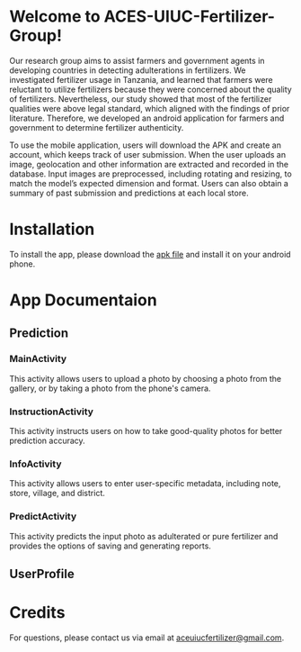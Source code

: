 # Welcome to ACES-UIUC-Fertilizer-Group!

Our research group aims to assist farmers and government agents in developing countries in detecting adulterations in fertilizers. We investigated fertilizer usage in Tanzania, and learned that farmers were reluctant to utilize fertilizers because they were concerned about the quality of fertilizers. Nevertheless, our study showed that most of the fertilizer qualities were above legal standard, which aligned with the findings of prior literature. Therefore, we developed an android application for farmers and government to determine fertilizer authenticity. 

To use the mobile application, users will download the APK and create an account, which keeps track of user submission. When the user uploads an image, geolocation and other information are extracted and recorded in the database. Input images are preprocessed, including rotating and resizing, to match the model’s expected dimension and format. Users can also obtain a summary of past submission and predictions at each local store. 

# Installation

To install the app, please download the [apk file](https://drive.google.com/file/d/1coMGOr7_yWZFNHD-UJpgEIvTEqXdlNJ8/view?usp=sharing) and install it on your android phone.

# App Documentaion

## Prediction

### MainActivity

This activity allows users to upload a photo by choosing a photo from the gallery, or by taking a photo from the phone's camera.

### InstructionActivity

This activity instructs users on how to take good-quality photos for better prediction accuracy.

### InfoActivity

This activity allows users to enter user-specific metadata, including note, store, village, and district.

### PredictActivity

This activity predicts the input photo as adulterated or pure fertilizer and provides the options of saving and generating reports.

## UserProfile


# Credits

For questions, please contact us via email at aceuiucfertilizer@gmail.com.
